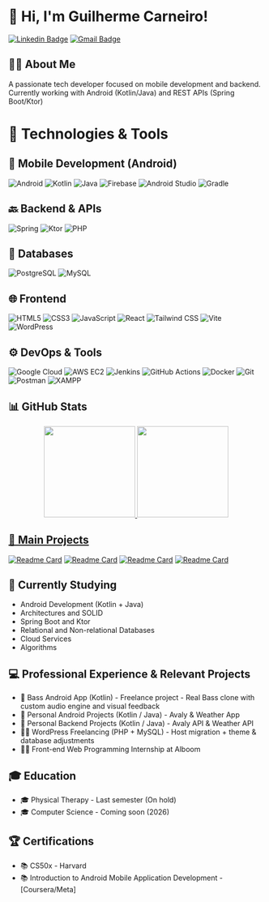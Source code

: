 # 👋 Hi, I'm Guilherme Carneiro!

[![Linkedin Badge](https://img.shields.io/badge/-LinkedIn-blue?style=flat-square&logo=Linkedin&logoColor=white&link=https://www.linkedin.com/in/seu-linkedin)](https://www.linkedin.com/in/guicarneiro1)
[![Gmail Badge](https://img.shields.io/badge/-Gmail-c14438?style=flat-square&logo=Gmail&logoColor=white&link=mailto:seu-email@gmail.com)](mailto:guicarneiro.dev@gmail.com)

## 👨‍💻 About Me

A passionate tech developer focused on mobile development and backend. Currently working with Android (Kotlin/Java) and REST APIs (Spring Boot/Ktor)

# 🚀 Technologies & Tools

## 📱 Mobile Development (Android)
![Android](https://img.shields.io/badge/Android-3DDC84?style=for-the-badge&logo=android&logoColor=white)
![Kotlin](https://img.shields.io/badge/Kotlin-0095D5?style=for-the-badge&logo=kotlin&logoColor=white)
![Java](https://img.shields.io/badge/Java-ED8B00?style=for-the-badge&logo=openjdk&logoColor=white)
![Firebase](https://img.shields.io/badge/Firebase-FFCA28?style=for-the-badge&logo=firebase&logoColor=black)
![Android Studio](https://img.shields.io/badge/Android_Studio-3DDC84?style=for-the-badge&logo=android-studio&logoColor=white)
![Gradle](https://img.shields.io/badge/Gradle-02303A?style=for-the-badge&logo=gradle&logoColor=white)

## 🔙 Backend & APIs
![Spring](https://img.shields.io/badge/Spring-6DB33F?style=for-the-badge&logo=spring&logoColor=white)
![Ktor](https://img.shields.io/badge/Ktor-FF6F00?style=for-the-badge&logo=kotlin&logoColor=white)
![PHP](https://img.shields.io/badge/PHP-8.1-777BB4?style=for-the-badge&logo=php&logoColor=white)

## 💾 Databases
![PostgreSQL](https://img.shields.io/badge/PostgreSQL-316192?style=for-the-badge&logo=postgresql&logoColor=white)
![MySQL](https://img.shields.io/badge/MySQL-4479A1?style=for-the-badge&logo=mysql&logoColor=white)

## 🌐 Frontend
![HTML5](https://img.shields.io/badge/HTML5-E34F26?style=for-the-badge&logo=html5&logoColor=white)
![CSS3](https://img.shields.io/badge/CSS3-1572B6?style=for-the-badge&logo=css3&logoColor=white)
![JavaScript](https://img.shields.io/badge/JavaScript-F7DF1E?style=for-the-badge&logo=javascript&logoColor=black)
![React](https://img.shields.io/badge/React-20232A?style=for-the-badge&logo=react&logoColor=61DAFB)
![Tailwind CSS](https://img.shields.io/badge/Tailwind_CSS-38B2AC?style=for-the-badge&logo=tailwind-css&logoColor=white)
![Vite](https://img.shields.io/badge/Vite-646CFF?style=for-the-badge&logo=vite&logoColor=white)
![WordPress](https://img.shields.io/badge/WordPress-21759B?style=for-the-badge&logo=wordpress&logoColor=white)

## ⚙️ DevOps & Tools
![Google Cloud](https://img.shields.io/badge/Google_Cloud-4285F4?style=for-the-badge&logo=google-cloud&logoColor=white)
![AWS EC2](https://img.shields.io/badge/AWS_EC2-232F3E?style=for-the-badge&logo=amazon&logoColor=white)
![Jenkins](https://img.shields.io/badge/Jenkins-D24939?style=for-the-badge&logo=Jenkins&logoColor=white)
![GitHub Actions](https://img.shields.io/badge/GitHub_Actions-2088FF?style=for-the-badge&logo=github-actions&logoColor=white)
![Docker](https://img.shields.io/badge/Docker-2496ED?style=for-the-badge&logo=docker&logoColor=white)
![Git](https://img.shields.io/badge/Git-F05032?style=for-the-badge&logo=git&logoColor=white)
![Postman](https://img.shields.io/badge/Postman-FF6C37?style=for-the-badge&logo=postman&logoColor=white)
![XAMPP](https://img.shields.io/badge/XAMPP-FB7A24?style=for-the-badge&logo=xampp&logoColor=white)

## 📊 GitHub Stats

<div align="center">
  <a href="https://github.com/guicarneiro11">
  <img height="180em" src="https://github-readme-stats.vercel.app/api?username=guicarneiro11&show_icons=true&theme=dracula&include_all_commits=true&count_private=true"/>
  <img height="180em" src="https://github-readme-stats.vercel.app/api/top-langs/?username=guicarneiro11&layout=compact&langs_count=7&theme=dracula"/>
</div>

## 🎯 Main Projects

[![Readme Card](https://github-readme-stats.vercel.app/api/pin/?username=guicarneiro11&repo=Avaly&theme=dracula&cache_seconds=1)](https://github.com/guicarneiro11/Avaly)
[![Readme Card](https://github-readme-stats.vercel.app/api/pin/?username=guicarneiro11&repo=Avaly-API&theme=dracula&cache_seconds=1)](https://github.com/guicarneiro11/Avaly-API)
[![Readme Card](https://github-readme-stats.vercel.app/api/pin/?username=guicarneiro11&repo=WeatherApp&theme=dracula&cache_seconds=1)](https://github.com/guicarneiro11/WeatherApp)
[![Readme Card](https://github-readme-stats.vercel.app/api/pin/?username=guicarneiro11&repo=Weather-API&theme=dracula&cache_seconds=1)](https://github.com/guicarneiro11/weather-api)

## 🌱 Currently Studying

- Android Development (Kotlin + Java)
- Architectures and SOLID
- Spring Boot and Ktor
- Relational and Non-relational Databases
- Cloud Services
- Algorithms

## 💻 Professional Experience & Relevant Projects

- 📱 Bass Android App (Kotlin) - Freelance project - Real Bass clone with custom audio engine and visual feedback
- 📱 Personal Android Projects (Kotlin / Java) - Avaly & Weather App
- 📱 Personal Backend Projects (Kotlin / Java) - Avaly API & Weather API
- 👨‍💻 WordPress Freelancing (PHP + MySQL) - Host migration + theme & database adjustments
- 👨‍💻 Front-end Web Programming Internship at Alboom

## 🎓 Education

- 🎓 Physical Therapy - Last semester (On hold)
- 🎓 Computer Science - Coming soon (2026)

## 🏆 Certifications

- 📚 CS50x - Harvard
- 📚 Introduction to Android Mobile Application Development - [Coursera/Meta]
